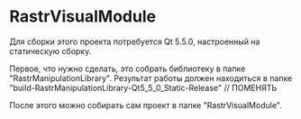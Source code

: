 # RastrVisualModule
Для сборки этого проекта потребуется Qt 5.5.0, настроенный на статическую сборку.

Первое, что нужно сделать, это собрать библиотеку в папке "RastrManipulationLibrary". Результат работы должен находиться в папке "build-RastrManipulationLibrary-Qt5_5_0_Static-Release" // ПОМЕНЯТЬ

После этого можно собирать сам проект в папке "RastrVisualModule".
